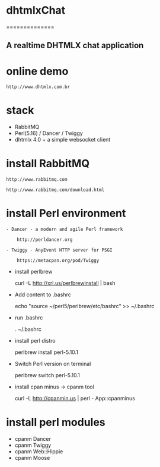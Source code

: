 # dhtmlxChat
============== 

A realtime DHTMLX chat application 
--------------

# online demo

	http://www.dhtmlx.com.br

# stack
  - RabbitMQ
  - Perl(5.16) / Dancer / Twiggy
  - dhtmlx 4.0 + a simple websocket client
  
# install RabbitMQ 

	http://www.rabbitmq.com

	http://www.rabbitmq.com/download.html


# install Perl environment

	- Dancer - a modern and agile Perl framework
    	
        http://perldancer.org
    
    - Twiggy - AnyEvent HTTP server for PSGI
    	
        https://metacpan.org/pod/Twiggy

* install perlbrew

	curl -L http://xrl.us/perlbrewinstall | bash


* Add content to .bashrc

	echo "source ~/perl5/perlbrew/etc/bashrc" >> ~/.bashrc


* run .bashrc

	. ~/.bashrc


* install perl distro

   perlbrew install perl-5.10.1


* Switch Perl version on terminal

	perlbrew switch perl-5.10.1


* install cpan minus -> cpanm tool

	curl -L http://cpanmin.us | perl - App::cpanminus


# install perl modules

  * cpanm Dancer
  * cpanm Twiggy
  * cpanm Web::Hippie
  * cpanm Moose
